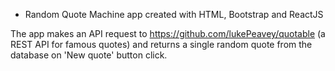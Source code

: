 * Random Quote Machine app created with HTML, Bootstrap and ReactJS 

 The app makes an API request to https://github.com/lukePeavey/quotable (a REST API for famous quotes) and returns a single random quote from the database on 'New quote' button click. 
